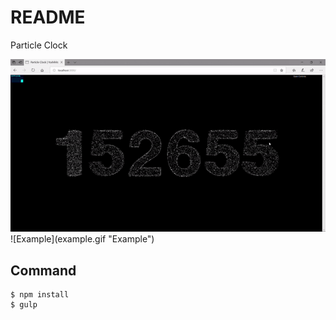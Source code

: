 # README

Particle Clock

<img src="sample.gif" alt>
![Example](example.gif "Example")

## Command
```
$ npm install
$ gulp
```


